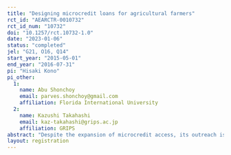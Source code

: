 ```yaml
---
title: "Designing microcredit loans for agricultural farmers"
rct_id: "AEARCTR-0010732"
rct_id_num: "10732"
doi: "10.1257/rct.10732-1.0"
date: "2023-01-06"
status: "completed"
jel: "G21, O16, Q14"
start_year: "2015-05-01"
end_year: "2016-07-31"
pi: "Hisaki Kono"
pi_other:
  1:
    name: Abu Shonchoy
    email: parves.shonchoy@gmail.com
    affiliation: Florida International University
  2:
    name: Kazushi Takahashi
    email: kaz-takahashi@grips.ac.jp
    affiliation: GRIPS
abstract: "Despite the expansion of microcredit access, its outreach is still limited among farmers. Standard microcredit causes a timing mismatch between cash flow and credit flow for farmers. They have little income until harvest while standard microcredit requires weekly installment. This mismatch will cause underinvestment and borrowing for repayment, resulting in lower uptake rates. Further, agricultural investment is sequential while credit is disbursed in a lump-sum, inducing present-biased (PB) farmers to fail in setting aside a sufficient amount of the fund for later investment. We randomly offered three microcredit programs that differ in repayment and disbursement timing to tenant farmers: (1) standard microcredit, (2) crop credit that disburses credit in a lump-sum and requires a one-time repayment after harvest, or (3) sequential credit that disburses credit sequentially and requires a one-time repayment after harvest. "
layout: registration
---
```


